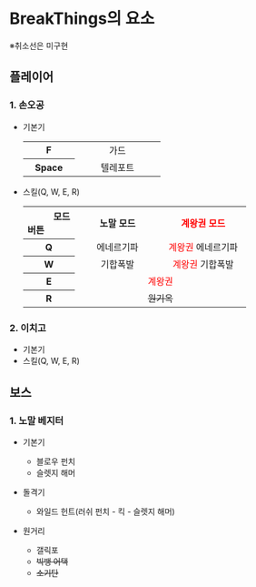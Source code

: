 <head>
  <style type="text/css">
    <!---->
    .backSlash {
      background: url('https://cdn.zetawiki.com/png/backslash.png');
	    background-size: 100% 100%;
      text-align: left;
    }
    .backSlash div { text-align: right; }
    table { text-align: center; }
    th { width: 75px; }
    td { width: 135px; }
    <!---->
    .kaioken { color: red; }
  </style>
</head>

# BreakThings의  요소
※취소선은 미구현

## 플레이어

### 1. 손오공

- 기본기
  <table>
    <tr>
      <th>F</th>
      <td>가드</td>
    </tr>
    <tr>
      <th>Space</th>
      <td>텔레포트</td>
    </tr>
  </table>

- 스킬(Q, W, E, R)
  <table>
    <tr>
      <th class='backSlash'><div>모드</div>버튼</th>
      <th>노말 모드</th>
      <th class="kaioken">계왕권 모드</th>
    </tr>
    <tr>
      <th>Q</th>
      <td>에네르기파</td>
      <td><font color="red">계왕권</font> 에네르기파</td>
    </tr>
    <tr>
      <th>W</th>
      <td>기합폭발</td>
      <td><font color="red">계왕권</font> 기합폭발</td>
    </tr>
    <tr>
      <th>E</th>
      <td colspan="2", class="kaioken">계왕권</td>
    </tr>
    <tr>
      <th>R</th>
      <td colspan="2"><del>원기옥</del></td>
    </tr>
  </table>

### 2. 이치고

- 기본기
- 스킬(Q, W, E, R)

## 보스

### 1. 노말 베지터

- 기본기
    - 블로우 펀치
    - 슬렛지 해머

- 돌격기
    - 와일드 헌트(러쉬 펀치 - 킥 - 슬렛지 해머)

- 원거리
    - 갤릭포
    - ~~빅뱅 어택~~
    - ~~소기탄~~
